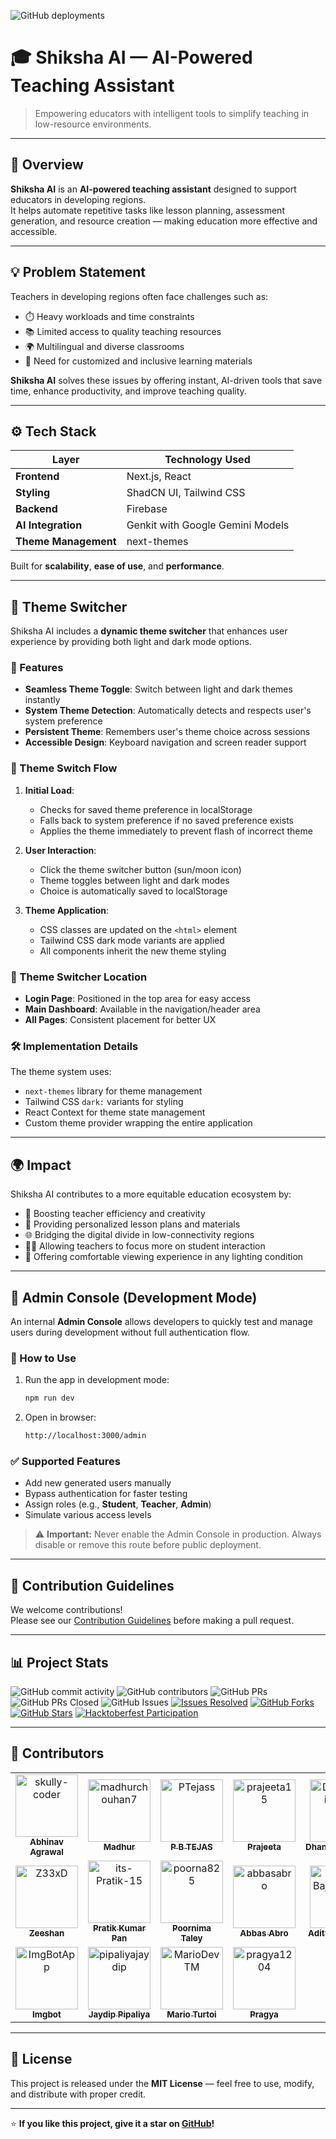 ![GitHub deployments](https://img.shields.io/github/deployments/skully-coder/shiksha-ai/production?style=for-the-badge&label=deployment)

# 🎓 Shiksha AI — AI-Powered Teaching Assistant

> Empowering educators with intelligent tools to simplify teaching in low-resource environments.

---

## 🧠 Overview

**Shiksha AI** is an **AI-powered teaching assistant** designed to support educators in developing regions.  
It helps automate repetitive tasks like lesson planning, assessment generation, and resource creation — making education more effective and accessible.

---

## 💡 Problem Statement

Teachers in developing regions often face challenges such as:

- ⏱️ Heavy workloads and time constraints  
- 📚 Limited access to quality teaching resources  
- 🌍 Multilingual and diverse classrooms  
- 🧩 Need for customized and inclusive learning materials  

**Shiksha AI** solves these issues by offering instant, AI-driven tools that save time, enhance productivity, and improve teaching quality.

---

## ⚙️ Tech Stack

| Layer | Technology Used |
|-------|------------------|
| **Frontend** | Next.js, React |
| **Styling** | ShadCN UI, Tailwind CSS |
| **Backend** | Firebase |
| **AI Integration** | Genkit with Google Gemini Models |
| **Theme Management** | next-themes |

Built for **scalability**, **ease of use**, and **performance**.

---

## 🌙 Theme Switcher

Shiksha AI includes a **dynamic theme switcher** that enhances user experience by providing both light and dark mode options.

### 🎨 Features

- **Seamless Theme Toggle**: Switch between light and dark themes instantly
- **System Theme Detection**: Automatically detects and respects user's system preference
- **Persistent Theme**: Remembers user's theme choice across sessions
- **Accessible Design**: Keyboard navigation and screen reader support

### 🔄 Theme Switch Flow

1. **Initial Load**: 
   - Checks for saved theme preference in localStorage
   - Falls back to system preference if no saved preference exists
   - Applies the theme immediately to prevent flash of incorrect theme

2. **User Interaction**:
   - Click the theme switcher button (sun/moon icon)
   - Theme toggles between light and dark modes
   - Choice is automatically saved to localStorage

3. **Theme Application**:
   - CSS classes are updated on the `<html>` element
   - Tailwind CSS dark mode variants are applied
   - All components inherit the new theme styling

### 📍 Theme Switcher Location

- **Login Page**: Positioned in the top area for easy access
- **Main Dashboard**: Available in the navigation/header area
- **All Pages**: Consistent placement for better UX

### 🛠️ Implementation Details

The theme system uses:
- `next-themes` library for theme management
- Tailwind CSS `dark:` variants for styling
- React Context for theme state management
- Custom theme provider wrapping the entire application

---

## 🌍 Impact

Shiksha AI contributes to a more equitable education ecosystem by:

- 💪 Boosting teacher efficiency and creativity  
- 🧾 Providing personalized lesson plans and materials  
- 🌐 Bridging the digital divide in low-connectivity regions  
- 👩‍🏫 Allowing teachers to focus more on student interaction  
- 🌙 Offering comfortable viewing experience in any lighting condition

---

## 🧪 Admin Console (Development Mode)

An internal **Admin Console** allows developers to quickly test and manage users during development without full authentication flow.

### 🚀 How to Use

1. Run the app in development mode:
   ```bash
   npm run dev
   ```

2. Open in browser:
   ```bash
   http://localhost:3000/admin
   ```

### ✅ Supported Features

- Add new generated users manually  
- Bypass authentication for faster testing  
- Assign roles (e.g., **Student**, **Teacher**, **Admin**)  
- Simulate various access levels  

> ⚠️ **Important:** Never enable the Admin Console in production. Always disable or remove this route before public deployment.

---

## 🤝 Contribution Guidelines

We welcome contributions!  
Please see our [Contribution Guidelines](/CONTRIBUTING.md) before making a pull request.

---

## 📊 Project Stats

![GitHub commit activity](https://img.shields.io/github/commit-activity/w/skully-coder/shiksha-ai?style=for-the-badge)
![GitHub contributors](https://img.shields.io/github/contributors/skully-coder/shiksha-ai?style=for-the-badge&cacheSeconds=3600)
![GitHub PRs](https://img.shields.io/github/issues-pr/skully-coder/shiksha-ai?style=for-the-badge&color=purple)
![GitHub PRs Closed](https://img.shields.io/github/issues-pr-closed/skully-coder/shiksha-ai?style=for-the-badge&color=green)
![GitHub Issues](https://img.shields.io/github/issues/skully-coder/shiksha-ai?style=for-the-badge)
[![Issues Resolved](https://img.shields.io/badge/Issues%20Resolved-2-orange?style=for-the-badge)](https://github.com/skully-coder/shiksha-ai/issues?q=is%3Aissue%20state%3Aclosed)
[![GitHub Forks](https://img.shields.io/github/forks/skully-coder/shiksha-ai?style=for-the-badge&color=brightgreen)](https://github.com/skully-coder/shiksha-ai/network/members)
[![GitHub Stars](https://img.shields.io/github/stars/skully-coder/shiksha-ai?style=for-the-badge&color=yellow)](https://github.com/skully-coder/shiksha-ai/stargazers)
[![Hacktoberfest Participation](https://img.shields.io/badge/Hacktoberfest-2025-blueviolet?style=for-the-badge&logo=hacktoberfest)](https://hacktoberfest.com)

---

## 👥 Contributors

<!-- readme: contributors -start -->
<table>
	<tbody>
		<tr>
            <td align="center">
                <a href="https://github.com/skully-coder">
                    <img src="https://avatars.githubusercontent.com/u/55917548?v=4" width="100;" alt="skully-coder"/>
                    <br />
                    <sub><b>Abhinav Agrawal</b></sub>
                </a>
            </td>
            <td align="center">
                <a href="https://github.com/madhurchouhan7">
                    <img src="https://avatars.githubusercontent.com/u/30585596?v=4" width="100;" alt="madhurchouhan7"/>
                    <br />
                    <sub><b>Madhur</b></sub>
                </a>
            </td>
            <td align="center">
                <a href="https://github.com/PTejass">
                    <img src="https://avatars.githubusercontent.com/u/144028081?v=4" width="100;" alt="PTejass"/>
                    <br />
                    <sub><b>P B TEJAS</b></sub>
                </a>
            </td>
            <td align="center">
                <a href="https://github.com/prajeeta15">
                    <img src="https://avatars.githubusercontent.com/u/96904203?v=4" width="100;" alt="prajeeta15"/>
                    <br />
                    <sub><b>Prajeeta</b></sub>
                </a>
            </td>
            <td align="center">
                <a href="https://github.com/Dhanwantisatone">
                    <img src="https://avatars.githubusercontent.com/u/191073548?v=4" width="100;" alt="Dhanwantisatone"/>
                    <br />
                    <sub><b>Dhanwantisatone</b></sub>
                </a>
            </td>
            <td align="center">
                <a href="https://github.com/Sidratul02">
                    <img src="https://avatars.githubusercontent.com/u/142794200?v=4" width="100;" alt="Sidratul02"/>
                    <br />
                    <sub><b>Sidratul Muntaha</b></sub>
                </a>
            </td>
		</tr>
		<tr>
            <td align="center">
                <a href="https://github.com/Z33xD">
                    <img src="https://avatars.githubusercontent.com/u/79450902?v=4" width="100;" alt="Z33xD"/>
                    <br />
                    <sub><b>Zeeshan</b></sub>
                </a>
            </td>
            <td align="center">
                <a href="https://github.com/its-Pratik-15">
                    <img src="https://avatars.githubusercontent.com/u/182534401?v=4" width="100;" alt="its-Pratik-15"/>
                    <br />
                    <sub><b>Pratik Kumar Pan</b></sub>
                </a>
            </td>
            <td align="center">
                <a href="https://github.com/poorna825">
                    <img src="https://avatars.githubusercontent.com/u/214160404?v=4" width="100;" alt="poorna825"/>
                    <br />
                    <sub><b>Poornima Taley</b></sub>
                </a>
            </td>
            <td align="center">
                <a href="https://github.com/abbasabro">
                    <img src="https://avatars.githubusercontent.com/u/141827555?v=4" width="100;" alt="abbasabro"/>
                    <br />
                    <sub><b>Abbas Abro</b></sub>
                </a>
            </td>
            <td align="center">
                <a href="https://github.com/Aditya-Bajpayee007">
                    <img src="https://avatars.githubusercontent.com/u/145580411?v=4" width="100;" alt="Aditya-Bajpayee007"/>
                    <br />
                    <sub><b>Aditya Bajpayee</b></sub>
                </a>
            </td>
            <td align="center">
                <a href="https://github.com/notAryan10">
                    <img src="https://avatars.githubusercontent.com/u/184558940?v=4" width="100;" alt="notAryan10"/>
                    <br />
                    <sub><b>Aryan Verma</b></sub>
                </a>
            </td>
		</tr>
		<tr>
            <td align="center">
                <a href="https://github.com/ImgBotApp">
                    <img src="https://avatars.githubusercontent.com/u/31427850?v=4" width="100;" alt="ImgBotApp"/>
                    <br />
                    <sub><b>Imgbot</b></sub>
                </a>
            </td>
            <td align="center">
                <a href="https://github.com/pipaliyajaydip">
                    <img src="https://avatars.githubusercontent.com/u/67597366?v=4" width="100;" alt="pipaliyajaydip"/>
                    <br />
                    <sub><b>Jaydip Pipaliya</b></sub>
                </a>
            </td>
            <td align="center">
                <a href="https://github.com/MarioDevTM">
                    <img src="https://avatars.githubusercontent.com/u/84230374?v=4" width="100;" alt="MarioDevTM"/>
                    <br />
                    <sub><b>Mario Turtoi</b></sub>
                </a>
            </td>
            <td align="center">
                <a href="https://github.com/pragya1204">
                    <img src="https://avatars.githubusercontent.com/u/135381931?v=4" width="100;" alt="pragya1204"/>
                    <br />
                    <sub><b>Pragya</b></sub>
                </a>
            </td>
		</tr>
	<tbody>
</table>
<!-- readme: contributors -end -->

---

## 🧭 License

This project is released under the **MIT License** — feel free to use, modify, and distribute with proper credit.

---

⭐ **If you like this project, give it a star on [GitHub](https://github.com/skully-coder/shiksha-ai)!**
